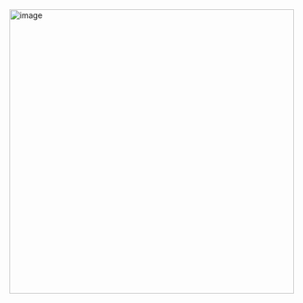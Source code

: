 <img width="503" alt="image" src="https://github.com/Minjae-An/spring-all-in-one/assets/101340860/23e74b3f-3b86-4410-bc15-90f8d3d53c85">
